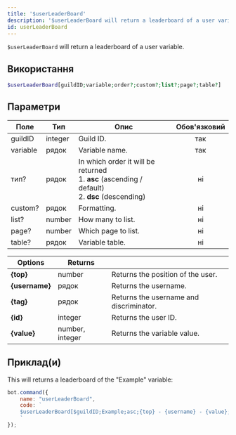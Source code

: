 ```yaml
---
title: '$userLeaderBoard'
description: '$userLeaderBoard will return a leaderboard of a user variable.'
id: userLeaderBoard
---
```


`$userLeaderBoard` will return a leaderboard of a user variable.

## Використання

```php
$userLeaderBoard[guildID;variable;order?;custom?;list?;page?;table?]
```

## Параметри

| Поле     | Тип     | Опис                                                                                                                  | Обов'язковий |
| -------- | ------- | --------------------------------------------------------------------------------------------------------------------- |:------------:|
| guildID  | integer | Guild ID.                                                                                                             |     так      |
| variable | рядок   | Variable name.                                                                                                        |     так      |
| тип?     | рядок   | In which order it will be returned <br /> 1. **asc** (ascending / default) <br /> 2. **dsc** (descending) |      ні      |
| custom?  | рядок   | Formatting.                                                                                                           |      ні      |
| list?    | number  | How many to list.                                                                                                     |      ні      |
| page?    | number  | Which page to list.                                                                                                   |      ні      |
| table?   | рядок   | Variable table.                                                                                                       |      ні      |

| Options        | Returns         |                                         |
| -------------- | --------------- | --------------------------------------- |
| **{top}**      | number          | Returns the position of the user.       |
| **{username}** | рядок           | Returns the username.                   |
| **{tag}**      | рядок           | Returns the username and discriminator. |
| **{id}**       | integer         | Returns the user ID.                    |
| **{value}**    | number, integer | Returns the variable value.             |

## Приклад(и)

This will returns a leaderboard of the "Example" variable:

```javascript
bot.command({
    name: "userLeaderBoard",
    code: `
    $userLeaderBoard[$guildID;Example;asc;{top} - {username} - {value};10;1;main]
    `
});
```
